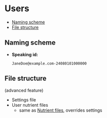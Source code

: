 # Users

- [Naming scheme](#naming-scheme)
- [File structure](#file-scheme)


Naming scheme
----------------------------------------------------------

- **Speaking id:**
  ```
  JaneDoe@example.com-24080101000000
  ```


File structure
----------------------------------------------------------

(advanced feature)

- Settings file
- User nutrient files
  - same as [Nutrient files](#nutrient-files), overrides settings
